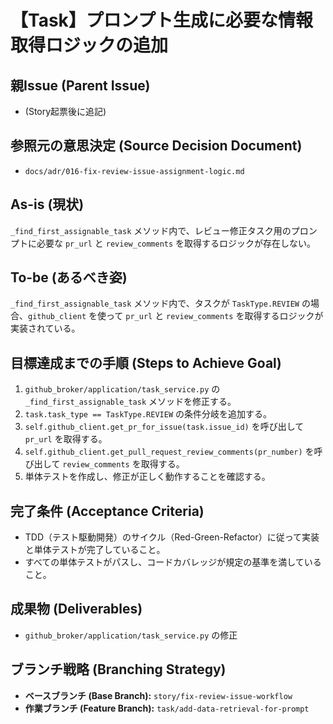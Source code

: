 # 【Task】プロンプト生成に必要な情報取得ロジックの追加

## 親Issue (Parent Issue)
- (Story起票後に追記)

## 参照元の意思決定 (Source Decision Document)
- `docs/adr/016-fix-review-issue-assignment-logic.md`

## As-is (現状)
`_find_first_assignable_task` メソッド内で、レビュー修正タスク用のプロンプトに必要な `pr_url` と `review_comments` を取得するロジックが存在しない。

## To-be (あるべき姿)
`_find_first_assignable_task` メソッド内で、タスクが `TaskType.REVIEW` の場合、`github_client` を使って `pr_url` と `review_comments` を取得するロジックが実装されている。

## 目標達成までの手順 (Steps to Achieve Goal)
1. `github_broker/application/task_service.py` の `_find_first_assignable_task` メソッドを修正する。
2. `task.task_type == TaskType.REVIEW` の条件分岐を追加する。
3. `self.github_client.get_pr_for_issue(task.issue_id)` を呼び出して `pr_url` を取得する。
4. `self.github_client.get_pull_request_review_comments(pr_number)` を呼び出して `review_comments` を取得する。
5. 単体テストを作成し、修正が正しく動作することを確認する。

## 完了条件 (Acceptance Criteria)
- TDD（テスト駆動開発）のサイクル（Red-Green-Refactor）に従って実装と単体テストが完了していること。
- すべての単体テストがパスし、コードカバレッジが規定の基準を満していること。

## 成果物 (Deliverables)
- `github_broker/application/task_service.py` の修正

## ブランチ戦略 (Branching Strategy)
- **ベースブランチ (Base Branch):** `story/fix-review-issue-workflow`
- **作業ブランチ (Feature Branch):** `task/add-data-retrieval-for-prompt`

